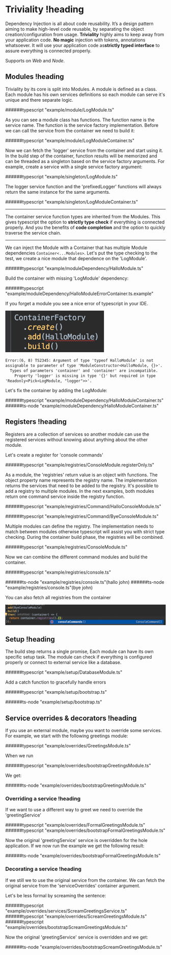 # Triviality !heading

Dependency Injection is all about code reusability. 
It’s a design pattern aiming to make high-level code reusable, 
by separating the object creation/configuration from usage. **Triviality** highly aims to keep away from your application code. 
**No magic** injection with tokens, annotations whatsoever. It will use your application code as**strictly typed interface** to assure everything is connected properly. 

Supports on *Web* and *Node*.

## Modules !heading

Triviality by its core is split into Modules. A module is defined as a class. Each module has his own services definitions 
so each module can serve it's unique and there separate logic.

######typescript "example/module/LogModule.ts"

As you can see a module class has functions. The function name is the service name. The function is the service factory implementation. Before we can call the service from the container
we need to build it:   

######typescript "example/module/LogModuleContainer.ts"

Now we can fetch the 'logger' service from the container and start using it. In the build step of the container, function results will be memorized and can be threaded as a 
singleton based on the service factory arguments. For example, create a service with a single service factory argument:

######typescript "example/singleton/LogModule.ts"

The logger service function and the 'prefixedLogger' functions will always return the same instance for the same arguments. 

######typescript "example/singleton/LogModuleContainer.ts"
___

The container service function types are inherited from the Modules.
This gives typescript the option to **strictly type check** if everything is connected properly. 
And you the benefits of **code completion** and the option to quickly traverse the service chain.
___

We can inject the Module with a Container that has multiple Module dependencies ```Container<...Modules>```. Let's put the type checking to the test, we create a nice module that dependence on the 'LogModule'. 

######typescript "example/moduleDependency/HalloModule.ts"

Build the container with missing 'LogModule' dependency:

######typescript "example/moduleDependency/HalloModuleErrorContainer.ts.example"

If you forget a module you see a nice error of typescript in your IDE.

!["Module requirement error"](./example/moduleDependency/HalloModuleErrorContainer.png)

    Error:(6, 8) TS2345: Argument of type 'typeof HalloModule' is not assignable to parameter of type 'ModuleConstructor<HalloModule, {}>'.
      Types of parameters 'container' and 'container' are incompatible.
        Property 'logger' is missing in type '{}' but required in type 'Readonly<Pick<LogModule, "logger">>'.

Let's fix the container by adding the LogModule:

######typescript "example/moduleDependency/HalloModuleContainer.ts"
######ts-node "example/moduleDependency/HalloModuleContainer.ts"

## Registers !heading

Registers are a collection of services so another module can use the registered services without knowing about anything about the other module.

Let's create a register for 'console commands'

######typescript "example/registries/ConsoleModule.registerOnly.ts"

As a module, the 'registries' return value is an object with functions. The object property name represents the registry name. 
The implementation returns the services that need to be added to the registry. It's possible to add a registry to multiple modules. In the next examples, both modules return one command service inside the registry function.
 
######typescript "example/registries/Command/HalloConsoleModule.ts"

######typescript "example/registries/Command/ByeConsoleModule.ts"

Multiple modules can define the registry. The implementation needs to match between modules otherwise typescript will assist you with strict type checking.
During the container build phase, the registries will be combined. 

######typescript "example/registries/ConsoleModule.ts"

Now we can combine the different command modules and build the container.

######typescript "example/registries/console.ts"

######ts-node "example/registries/console.ts"(hallo john)
######ts-node "example/registries/console.ts"(bye john)

You can also fetch all registries from the container

!["containerRegistries"](./example/registries/containerRegistries.png)

## Setup !heading

The build step returns a single promise, Each module can have its own specific setup
task. The module can check if everything is configured properly or connect to external service like a database.

######typescript "example/setup/DatabaseModule.ts"

Add a catch function to gracefully handle errors

######typescript "example/setup/bootstrap.ts"

######ts-node "example/setup/bootstrap.ts"

## Service overrides & decorators !heading

If you use an external module, maybe you want to override some services. For example, we start with the following greetings module:

######typescript "example/overrides/GreetingsModule.ts"

When we run 

######typescript "example/overrides/bootstrapGreetingsModule.ts"

We get:

######ts-node "example/overrides/bootstrapGreetingsModule.ts"

### Overriding a service !heading

If we want to use a different way to greet we need to override the 'greetingService'

######typescript "example/overrides/FormalGreetingsModule.ts"
######typescript "example/overrides/bootstrapFormalGreetingsModule.ts"

Now the original 'greetingService' service is overridden for the hole application. If we now run the example we get the following result: 

######ts-node "example/overrides/bootstrapFormalGreetingsModule.ts"

### Decorating a service !heading

If we still we to use the original service from the container. We can fetch the original service from the 'serviceOverrides' container argument.
 
Let's be less formal by screaming the sentence: 

######typescript "example/overrides/services/ScreamGreetingsService.ts"
######typescript "example/overrides/ScreamGreetingsModule.ts"
######typescript "example/overrides/bootstrapScreamGreetingsModule.ts"

Now the original 'greetingService' service is overridden and we get:

######ts-node "example/overrides/bootstrapScreamGreetingsModule.ts"
